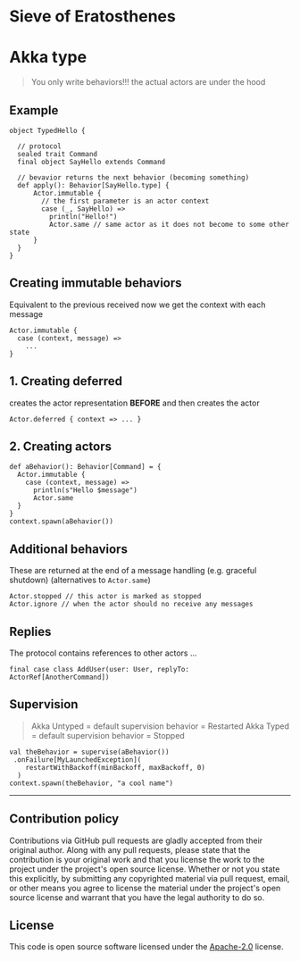 Sieve of Eratosthenes
==========

# Akka type

> You only write behaviors!!! the actual actors are under the hood

## Example

```
object TypedHello {

  // protocol
  sealed trait Command
  final object SayHello extends Command

  // bevavior returns the next behavior (becoming something)
  def apply(): Behavior[SayHello.type] {
      Actor.immutable {
        // the first parameter is an actor context
        case (_, SayHello) =>
          println("Hello!")
          Actor.same // same actor as it does not become to some other state
      }
  }
}
```

## Creating immutable behaviors

Equivalent to the previous received
now we get the context with each message

```
Actor.immutable {
  case (context, message) =>
    ...
}
```

## 1. Creating deferred

creates the actor representation **BEFORE** and then creates the actor

```
Actor.deferred { context => ... }
```

## 2. Creating actors

```
def aBehavior(): Behavior[Command] = {
  Actor.immutable {
    case (context, message) =>
      println(s"Hello $message")
      Actor.same
  }
}
context.spawn(aBehavior())
```

## Additional behaviors

These are returned at the end of a message handling (e.g. graceful shutdown)
(alternatives to `Actor.same`)
```
Actor.stopped // this actor is marked as stopped
Actor.ignore // when the actor should no receive any messages
```

## Replies

The protocol contains references to other actors ...
```
final case class AddUser(user: User, replyTo: ActorRef[AnotherCommand])
```
## Supervision

> Akka Untyped = default supervision behavior = Restarted
> Akka Typed = default supervision behavior = Stopped

```
val theBehavior = supervise(aBehavior())
 .onFailure[MyLaunchedException](
    restartWithBackoff(minBackoff, maxBackoff, 0)
  )
context.spawn(theBehavior, "a cool name")
```

----------


## Contribution policy ##

Contributions via GitHub pull requests are gladly accepted from their original author. Along with
any pull requests, please state that the contribution is your original work and that you license
the work to the project under the project's open source license. Whether or not you state this
explicitly, by submitting any copyrighted material via pull request, email, or other means you
agree to license the material under the project's open source license and warrant that you have the
legal authority to do so.

## License ##

This code is open source software licensed under the
[Apache-2.0](http://www.apache.org/licenses/LICENSE-2.0) license.
